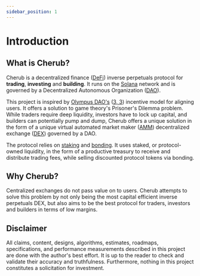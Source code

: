 ```yaml
---
sidebar_position: 1
---
```


# Introduction

## What is Cherub?

Cherub is a decentralized finance ([DeFi](/about/terminology.md#defi)) inverse perpetuals protocol for **trading**, **investing** and **building**. It runs on the [Solana](https://solana.com/) network and is governed by a Decentralized Autonomous Organization ([DAO](/about/terminology.md#dao)).

This project is inspired by [Olympus DAO's](https://www.olympusdao.finance/) ([3, 3](/about/terminology.md#(3,3))) incentive model for aligning users. It offers a solution to game theory's Prisoner's Dilemma problem. While traders require deep liquidity, investors have to lock up capital, and builders can potentially pump and dump, Cherub offers a unique solution in the form of a unique virtual automated market maker ([AMM](/about/terminology.md#amm)) decentralized exchange ([DEX](/about/terminology.md#dex)) governed by a DAO.

The protocol relies on [staking](/about/terminology.md#staking) and [bonding](/about/terminology.md#bonding). It uses staked, or protocol-owned liquidity, in the form of a productive treasury to receive and distribute trading fees, while selling discounted protocol tokens via bonding.

## Why Cherub?

Centralized exchanges do not pass value on to users. Cherub attempts to solve this problem by not only being the most capital efficient inverse perpetuals DEX, but also aims to be the best protocol for traders, investors and builders in terms of low margins.

## Disclaimer

All claims, content, designs, algorithms, estimates, roadmaps, specifications, and performance measurements described in this project are done with the author's best effort. It is up to the reader to check and validate their accuracy and truthfulness. Furthermore, nothing in this project constitutes a solicitation for investment.
